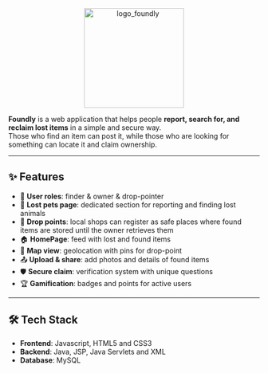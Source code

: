 <div align="center">
  <img
    src="https://github.com/user-attachments/assets/6e9a0026-0671-45b5-bb89-6ae375693952"
    alt="logo_foundly"
    width="200"
    height="200"
  />
</div>

**Foundly** is a web application that helps people **report, search for, and reclaim lost items** in a simple and secure way.  
Those who find an item can post it, while those who are looking for something can locate it and claim ownership.  

---

## ✨ Features

- 👥 **User roles**: finder & owner & drop-pointer
- 🐾 **Lost pets page**: dedicated section for reporting and finding lost animals
- 🏪 **Drop points**: local shops can register as safe places where found items are stored until the owner retrieves them
- 🏠 **HomePage**: feed with lost and found items  
- 📍 **Map view**: geolocation with pins for drop-point
- 📤 **Upload & share**: add photos and details of found items  
- 🛡 **Secure claim**: verification system with unique questions  
- 🏆 **Gamification**: badges and points for active users  

---

## 🛠 Tech Stack

- **Frontend**: Javascript, HTML5 and CSS3
- **Backend**: Java, JSP, Java Servlets and XML
- **Database**: MySQL


